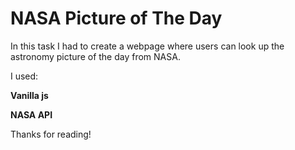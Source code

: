 # NASA Picture of The Day

In this task I had to create a webpage where users can look up the astronomy picture of the day from NASA.

I used:

**Vanilla js**

**NASA API**

Thanks for reading!
